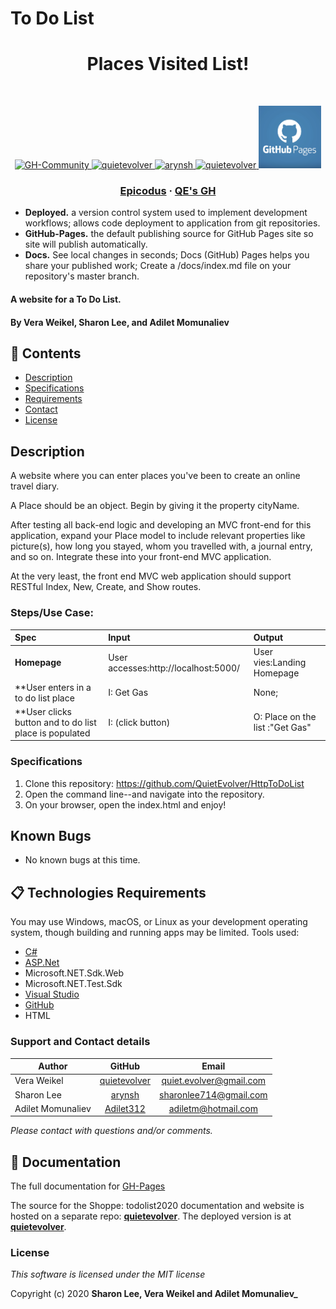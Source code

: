 # To Do List
<h1 align="center">Places Visited List!
  <a href="https://github.com/QuietEvolver/todolist2020">     
  </a>
</h1>

<p align="center">
  <strong></strong><br>
</p>

<p align="center">

  <a href="https://github.blog/category/community/">
    <img src="https://github.blog/wp-content/uploads/2019/01/Community@2x.png" width=100px alt="GH-Community" />
  </a>
  <a href="https://github.com/QuietEvolver/ToDoList2020.Solution.git">
    <img src="https://avatars0.githubusercontent.com/u/34698193?s=40&v=4" width=100px alt="quietevolver" />
  </a>
  <a href="https://github.com/arynsh/ToDoListMVC.Solution.git">
    <img src="https://avatars1.githubusercontent.com/u/53847662?s=400&v=4" width=100px alt="arynsh" />
  </a>
  <a href="https://github.com/arynsh/ToDoList2020.Solution.git">
    <img src="https://avatars2.githubusercontent.com/u/55602501?s=460&v=4" width=100px alt="quietevolver" />
  </a>
  <a href="https://github.blog/2016-08-22-publish-your-project-documentation-with-github-pages/">
    <img src="https://raw.githubusercontent.com/github/explore/80688e429a7d4ef2fca1e82350fe8e3517d3494d/collections/github-pages-examples/github-pages-examples.png" width=100px alt="gh-pages" />
  </a>
</p>

<h3 align="center">

  [Epicodus](https://www.epicodus.com/)
  <span> · </span>
  [QE's GH](https://github.com/QuietEvolver/ToDoList2020.Solution.git)

</h3>

- **Deployed.** a version control system used to implement development workflows; allows code deployment to application from git repositories.
- **GitHub-Pages.** the default publishing source for GitHub Pages site so site will publish automatically.
- **Docs.** See local changes in seconds; Docs (GitHub) Pages helps you share your published work; Create a /docs/index.md file on your repository's master branch.


#### A website for a To Do List.

#### By **Vera Weikel, Sharon Lee, and Adilet Momunaliev**
## 🎉 Contents

- [Description](#-description)
- [Specifications](#-specifications)
- [Requirements](#-epicodus)
- [Contact](#-contact)
- [License](#-license)

## Description
A website where you can enter places you've been to create an online travel diary.

A Place should be an object. Begin by giving it the property cityName.

After testing all back-end logic and developing an MVC front-end for this application, expand your Place model to include relevant properties like picture(s), how long you stayed, whom you travelled with, a journal entry, and so on. Integrate these into your front-end MVC application.

At the very least, the front end MVC web application should support RESTful Index, New, Create, and Show routes.

### Steps/Use Case:
| Spec | Input | Output |
| :-------------     | :------------ | :------------- |
| **Homepage** | User accesses:http://localhost:5000/| User vies:Landing Homepage |
| **User enters in a to do list place | I: Get Gas | None;|
| **User clicks button and to do list place is populated | I: (click button) | O: Place on the list :"Get Gas"|

### Specifications

1. Clone this repository: https://github.com/QuietEvolver/HttpToDoList
2. Open the command line--and navigate into the repository.
3. On your browser, open the index.html and enjoy!

## Known Bugs
* No known bugs at this time.

## 📋 Technologies Requirements
 You may use Windows, macOS, or Linux as your development operating system, though building and running apps may be limited.
 Tools used:  
* [C#](https://docs.microsoft.com/en-us/dotnet/csharp/)
* [ASP.Net](https://dotnet.microsoft.com/apps/aspnet)
* Microsoft.NET.Sdk.Web
* Microsoft.NET.Test.Sdk
* [Visual Studio](https://www.visualstudiocommunity.com)
* [GitHub](https://www.github.com)
* HTML
 
### Support and Contact details
| Author | GitHub | Email |
|--------|:------:|:-----:|
| Vera Weikel| [quietevolver](https://github.com/quietevolver) |  [quiet.evolver@gmail.com](mailto:quietevolver@gmail.com)
Sharon Lee| [arynsh](https://github.com/arynsh) |  [sharonlee714@gmail.com](mailto:sharonlee714@gmail.com) 
Adilet Momunaliev| [Adilet312](https://github.com/Adilet312) |  [adiletm@hotmail.com](mailto:adiletm@hotmail.com)
_Please contact with questions and/or comments._



## 📖 Documentation

The full documentation for [GH-Pages](https://github.blog/2016-08-22-publish-your-project-documentation-with-github-pages/)

The source for the Shoppe: todolist2020 documentation and website is hosted on a separate repo: [**quietevolver**][repo-website]. The deployed version is at [**quietevolver**](https://quietevolver.github.io/todolist2020.Solution/).

[docs]: https://github.com/QuietEvolver/todolist2020.Solution.git
[repo-website]: https://github.com/QuietEvolver/todolist2020.Solution.git


### License

*This software is licensed under the MIT license*

Copyright (c) 2020 **Sharon Lee, Vera Weikel and Adilet Momunaliev_**

